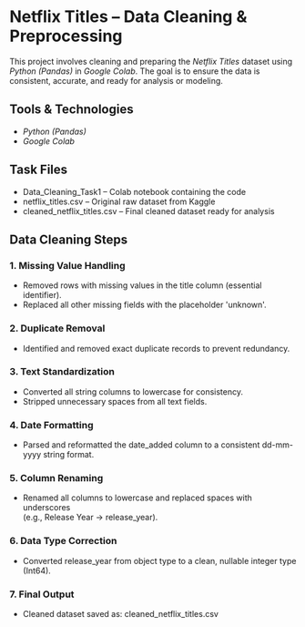 # Netflix Titles – Data Cleaning & Preprocessing

This project involves cleaning and preparing the *Netflix Titles* dataset using *Python (Pandas)* in *Google Colab*. The goal is to ensure the data is consistent, accurate, and ready for analysis or modeling.


## Tools & Technologies
- *Python (Pandas)*
- *Google Colab*


## Task Files
- Data_Cleaning_Task1 – Colab notebook containing the code  
- netflix_titles.csv – Original raw dataset from Kaggle  
- cleaned_netflix_titles.csv – Final cleaned dataset ready for analysis  


## Data Cleaning Steps

### 1. Missing Value Handling
- Removed rows with missing values in the title column (essential identifier).
- Replaced all other missing fields with the placeholder 'unknown'.

### 2. Duplicate Removal
- Identified and removed exact duplicate records to prevent redundancy.

### 3. Text Standardization
- Converted all string columns to lowercase for consistency.
- Stripped unnecessary spaces from all text fields.

### 4. Date Formatting
- Parsed and reformatted the date_added column to a consistent dd-mm-yyyy string format.

### 5. Column Renaming
- Renamed all columns to lowercase and replaced spaces with underscores  
  (e.g., Release Year → release_year).

### 6. Data Type Correction
- Converted release_year from object type to a clean, nullable integer type (Int64).

### 7. Final Output
- Cleaned dataset saved as: cleaned_netflix_titles.csv
